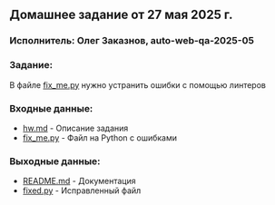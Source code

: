 ## Домашнее задание от 27 мая 2025 г.

### Исполнитель: Олег Заказнов, auto-web-qa-2025-05

### Задание:

В файле [fix_me.py](fix_me.py) нужно устранить ошибки с помощью линтеров

### Входные данные:

- [hw.md](hw.md) - Описание задания
- [fix_me.py](fix_me.py) - Файл на Python с ошибками

### Выходные данные:

- [README.md](README.md) - Документация
- [fixed.py](fixed.py) - Исправленный файл